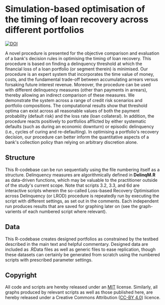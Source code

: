 # Simulation-based optimisation of the timing of loan recovery across different portfolios
[![DOI](https://zenodo.org/badge/275881943.svg)](https://zenodo.org/badge/latestdoi/275881943)

A novel procedure is presented for the objective comparison and evaluation of a bank's decision rules in optimising the timing of loan recovery. This procedure is based on finding a delinquency threshold at which the financial loss of a loan portfolio (or segment therein) is minimised. Our procedure is an expert system that incorporates the time value of money, costs, and the fundamental trade-off between accumulating arrears versus forsaking future interest revenue. Moreover, the procedure can be used with different delinquency measures (other than payments in arrears), thereby allowing an indirect comparison of these measures. We demonstrate the system across a range of credit risk scenarios and portfolio compositions. The computational results show that threshold optima can exist across all reasonable values of both the payment probability (default risk) and the loss rate (loan collateral). In addition, the procedure reacts positively to portfolios afflicted by either systematic defaults (such as during an economic downturn) or episodic delinquency (i.e., cycles of curing and re-defaulting). In optimising a portfolio's recovery decision, our procedure can better inform the quantitative aspects of a bank's collection policy than relying on arbitrary discretion alone.

## Structure
This R-codebase can be run sequentially using the file numbering itself as a structure. Delinquency measures are algorithmically defined in **DelinqM.R** as data-driven functions, which may be valuable to the practitioner outside of the study's current scope. Note that scripts 3.2, 3.3, and 6d are interactive scripts wherein the so-called Loss-based Recovery Optimisation across Delinquency (or LROD) procedure is repeatedly run by executing the script with different settings, as set out in the comments. Each independent run produces results that are saved for graphing later on (see the graph-varients of each numbered script where relevant).

## Data
This R-codebase creates designed portfolios as constrained by the testbed described in the main text and helpful commentary. Designed data are included as .RData files as well as generic files to ease replication, though these datasets can certainly be generated from scratch using the numbered scripts with prescribed parameter settings.

## Copyright
All code and scripts are hereby released under an [MIT](https://opensource.org/licenses/MIT) license. Similarly, all graphs produced by relevant scripts as well as those published here, are hereby released under a Creative Commons Attribution ([CC-BY 4.0](https://creativecommons.org/licenses/by/4.0/)) licence.

